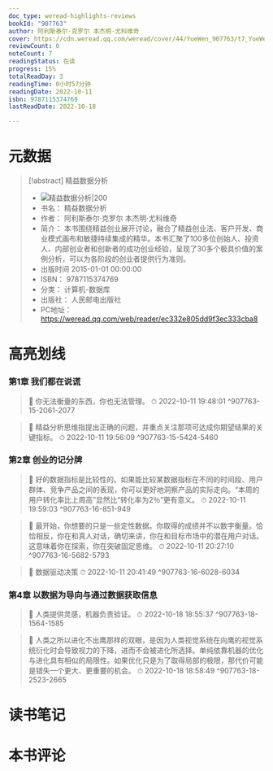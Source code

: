 ```yaml
---
doc_type: weread-highlights-reviews
bookId: "907763"
author: 阿利斯泰尔·克罗尔 本杰明·尤科维奇
cover: https://cdn.weread.qq.com/weread/cover/44/YueWen_907763/t7_YueWen_907763.jpg
reviewCount: 0
noteCount: 7
readingStatus: 在读
progress: 15%
totalReadDay: 3
readingTime: 0小时57分钟
readingDate: 2022-10-11
isbn: 9787115374769
lastReadDate: 2022-10-18

---
```

# 元数据
> [!abstract] 精益数据分析
> - ![ 精益数据分析|200](https://cdn.weread.qq.com/weread/cover/44/YueWen_907763/t7_YueWen_907763.jpg)
> - 书名： 精益数据分析
> - 作者： 阿利斯泰尔·克罗尔 本杰明·尤科维奇
> - 简介： 本书围绕精益创业展开讨论，融合了精益创业法、客户开发、商业模式画布和敏捷持续集成的精华。本书汇聚了100多位创始人、投资人、内部创业者和创新者的成功创业经验，呈现了30多个极具价值的案例分析，可以为各阶段的创业者提供行为准则。
> - 出版时间 2015-01-01 00:00:00
> - ISBN： 9787115374769
> - 分类： 计算机-数据库
> - 出版社： 人民邮电出版社
> - PC地址：https://weread.qq.com/web/reader/ec332e805dd9f3ec333cba8

# 高亮划线

### 第1章 我们都在说谎

> 📌 你无法衡量的东西，你也无法管理。 
> ⏱ 2022-10-11 19:48:01 ^907763-15-2061-2077

> 📌 精益分析思维指提出正确的问题，并重点关注那项可达成你期望结果的关键指标。 
> ⏱ 2022-10-11 19:56:09 ^907763-15-5424-5460

### 第2章 创业的记分牌

> 📌 好的数据指标是比较性的。如果能比较某数据指标在不同的时间段、用户群体、竞争产品之间的表现，你可以更好地洞察产品的实际走向。“本周的用户转化率比上周高”显然比“转化率为2％”更有意义。 
> ⏱ 2022-10-11 19:59:03 ^907763-16-851-949

> 📌 最开始，你想要的只是一些定性数据。你取得的成绩并不以数字衡量。恰恰相反，你在和真人对话，确切来讲，你在和目标市场中的潜在用户对话。这意味着你在探索，你在突破固定思维。 
> ⏱ 2022-10-11 20:27:10 ^907763-16-5682-5793

> 📌 数据驱动决策 
> ⏱ 2022-10-11 20:41:49 ^907763-16-6028-6034

### 第4章 以数据为导向与通过数据获取信息

> 📌 人类提供灵感，机器负责验证。 
> ⏱ 2022-10-18 18:55:37 ^907763-18-1564-1585

> 📌 人类之所以进化不出鹰那样的双眼，是因为人类视觉系统在向鹰的视觉系统衍化时会导致视力的下降，进而不会被进化所选择。单纯依靠机器的优化与进化具有相似的局限性。如果优化只是为了取得局部的极限，那代价可能是错失一个更大、更重要的机会。 
> ⏱ 2022-10-18 18:58:49 ^907763-18-2523-2665

# 读书笔记

# 本书评论
